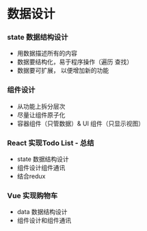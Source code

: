 # 数据设计

### state 数据结构设计
   - 用数据描述所有的内容
   - 数据要结构化，易于程序操作（遍历 查找）
   - 数据要可扩展， 以便增加新的功能
### 组件设计
   - 从功能上拆分层次
   - 尽量让组件原子化
   - 容器组件（只管数据）& UI 组件（只显示视图）
### React 实现Todo List - 总结
   - state 数据结构设计
   - 组件设计组件通讯
   - 结合redux
### Vue 实现购物车
   - data 数据结构设计
   - 组件设计和组件通讯